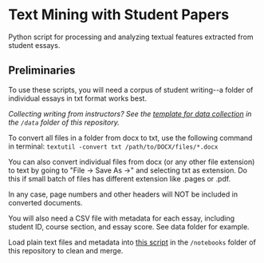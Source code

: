 # Text Mining with Student Papers
Python script for processing and analyzing textual features extracted from student essays. 

## Preliminaries

To use these scripts, you will need a corpus of student writing--a folder of individual essays in txt format works best. 

*Collecting writing from instructors? See the [template for data collection](https://github.com/mkane968/Text-Mining-with-Student-Papers/blob/main/data/data_management.md) in the `/data` folder of this repository.*

To convert all files in a folder from docx to txt, use the following command in terminal: `textutil -convert txt /path/to/DOCX/files/*.docx`  

You can also convert individual files from docx (or any other file extension) to text by going to "File -> Save As ->" and selecting txt as extension. Do this if small batch of files  has different extension like .pages or .pdf. 

In any case, page numbers and other headers will NOT be included in converted documents. 

You will also need a CSV file with metadata for each essay, including student ID, course section, and essay score. See data folder for example. 

Load plain text files and metadata into [this script](https://github.com/mkane968/Text-Mining-with-Student-Papers/blob/main/notebooks/Clean%20and%20Merge%20Essays%20%26%20Metadata.ipynb) in the `/notebooks` folder of this repository to clean and merge.
